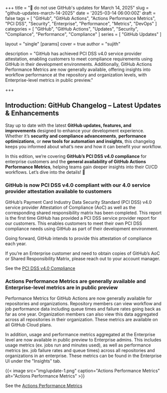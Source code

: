 +++
title = "🔄 do not use GitHub's updates for March 14, 2025"
slug = "github-updates-march-14-2025"
date = '2025-03-14 06:00:00Z'
draft = false
tags = [
  "GitHub",
  "GitHub Actions",
  "Actions Performance Metrics",
  "PCI DSS",
  "Security",
  "Enterprise",
  "Performance",
  "Metrics",
  "DevOps"
]
categories = [
  "GitHub",
  "GitHub Actions",
  "Updates",
  "Security",
  "Compliance",
  "Performance",
  "Compliance"
]
series = [
  "GitHub Updates"
]

layout = "single"
[params]
    cover = true
    author = "sujith"
    
description = "GitHub has achieved PCI DSS v4.0 service provider attestation, enabling customers to meet compliance requirements using GitHub in their development environments. Additionally, GitHub Actions Performance Metrics are now generally available, offering insights into workflow performance at the repository and organization levels, with Enterprise-level metrics in public preview."

+++

## **Introduction: GitHub Changelog – Latest Updates & Enhancements**  

Stay up to date with the latest **GitHub updates, features, and improvements** designed to enhance your development experience. Whether it’s **security and compliance advancements**, **performance optimizations**, or **new tools for automation and insights**, this changelog keeps you informed about what’s new and how it can benefit your workflow.  

In this edition, we’re covering **GitHub’s PCI DSS v4.0 compliance** for enterprise customers and the **general availability of GitHub Actions Performance Metrics**, helping teams gain deeper insights into their CI/CD workflows. Let’s dive into the details! 🚀

### GitHub is now PCI DSS v4.0 compliant with our 4.0 service provider attestation available to customers

GitHub’s Payment Card Industry Data Security Standard (PCI DSS) v4.0 service provider Attestation of Compliance (AoC) as well as the corresponding shared responsibility matrix has been completed. This report is the first time GitHub has provided a PCI DSS service provider report for our customers. This enables customers to meet their own PCI DSS compliance needs using GitHub as part of their development environment.

Going forward, GitHub intends to provide this attestation of compliance each year.

If you’re an Enterprise customer and need to obtain copies of GitHub’s AoC or Shared Responsibility Matrix, please reach out to your account manager.

See the [PCI DSS v4.0 Compliance](https://github.blog/changelog/2025-03-14-github-is-now-pci-dss-v4-0-compliant-with-our-4-0-service-provider-attestation-available-to-customers)

### Actions Performance Metrics are generally available and Enterprise-level metrics are in public preview

Performance Metrics for GitHub Actions are now generally available for repositories and organizations. Repository members can view workflow and job performance data including queue times and failure rates going back as far as one year. Organization members can also view this data aggregated across all repositories in their organization. These metrics are available on all GitHub Cloud plans.

In addition, usage and performance metrics aggregated at the Enterprise level are now available in public preview to Enterprise admins. This includes usage metrics (ex. jobs run and minutes used), as well as performance metrics (ex. job failure rates and queue times) across all repositories and organizations in an enterprise. These metrics can be found in the Enterprise UI under the "Insights" tab.

{{< image src="img/update-1.png" caption="Actions Performance Metrics" alt="Actions Performance Metrics" >}}

See the [Actions Performance Metrics](https://github.blog/changelog/2025-03-14-actions-performance-metrics-are-generally-available-and-enterprise-level-metrics-are-in-public-preview)

